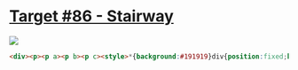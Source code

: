# [Target #86 - Stairway](https://cssbattle.dev/play/86)

![](https://cssbattle.dev/targets/86.png)

```HTML
<div><p><p a><p b><p c><style>*{background:#191919}div{position:fixed;background:#4F77FF;border-radius:50px 50px 0 0;width:100;height:150;margin:67 142}p{position:fixed;width:99;height:20;margin:58 80}[a]{margin:82 60}[b]{margin:106 40}[c]{margin:130 20
```